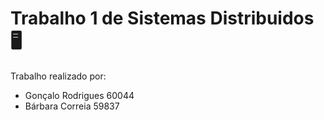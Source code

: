# Trabalho 1 de Sistemas Distribuidos :desktop_computer:

Trabalho realizado por:
  - Gonçalo Rodrigues 60044
  - Bárbara Correia 59837
